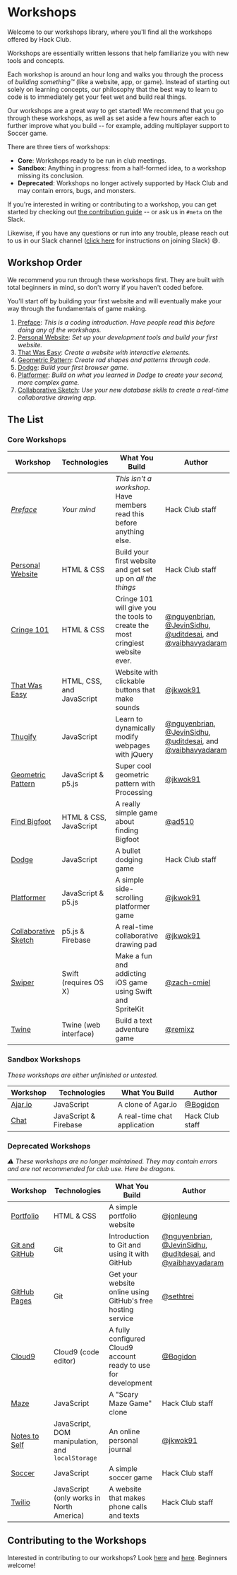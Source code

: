 # Workshops

Welcome to our workshops library, where you'll find all the workshops offered by Hack Club.

Workshops are essentially written lessons that help familiarize you with new tools and concepts.

Each workshop is around an hour long and walks you through the process of _building something™_ (like a website, app, or game). Instead of starting out solely on learning concepts, our philosophy that the best way to learn to code is to immediately get your feet wet and build real things.

Our workshops are a great way to get started! We recommend that you go through these workshops, as well as set aside a few hours after each to further improve what you build -- for example, adding multiplayer support to Soccer game.

There are three tiers of workshops:

- **Core**: Workshops ready to be run in club meetings.
- **Sandbox**: Anything in progress: from a half-formed idea, to a workshop missing its conclusion.
- **Deprecated**: Workshops no longer actively supported by Hack Club and may contain errors, bugs, and monsters.

If you're interested in writing or contributing to a workshop, you can get started by checking out [the contribution guide](CONTRIBUTING.md) -- or ask us in `#meta` on the Slack.

Likewise, if you have any questions or run into any trouble, please reach out to us in our Slack channel ([click here](../SLACK.md) for instructions on joining Slack) :smile:.

## Workshop Order

We recommend you run through these workshops first. They are built with total beginners in mind, so don't worry if you haven't coded before.

You'll start off by building your first website and will eventually make your way through the fundamentals of game making.

1. [Preface][preface]: _This is a coding introduction. Have people read this before doing any of the workshops._
2. [Personal Website][personal_website]: _Set up your development tools and build your first website._
3. [That Was Easy][that_was_easy]: _Create a website with interactive elements._
4. [Geometric Pattern][geometric_pattern]: _Create rad shapes and patterns through code._
5. [Dodge][dodge]: _Build your first browser game._
6. [Platformer][platformer]: _Build on what you learned in Dodge to create your second, more complex game._
7. [Collaborative Sketch][collaborative_sketch]: _Use your new database skills to create a real-time collaborative drawing app._

## The List

### Core Workshops

| Workshop                                     | Technologies                             | What You Build                                                                   | Author                                                                                                                 |
| ------------------------------------------   | ---------------------------------------- | -------------------------------------------------------------------------------- | ---------------------------------------------------------------------------------------------------------------------- |
| _[Preface][preface]_                         | _Your mind_                              | _This isn't a workshop._ Have members read this before anything else.            | Hack Club staff                                                                                                        |
| [Personal Website][personal_website]         | HTML & CSS                               | Build your first website and get set up on _all the things_                      | Hack Club staff                                                                                                        |
| [Cringe 101][cringe_101]                     | HTML & CSS                               | Cringe 101 will give you the tools to create the most cringiest website ever.    | [@nguyenbrian][nguyenbrian], [@JevinSidhu][JevinSidhu], [@uditdesai][uditdesai], and [@vaibhavyadaram][vaibhavyadaram] |
| [That Was Easy][that_was_easy]               | HTML, CSS, and JavaScript                | Website with clickable buttons that make sounds                                  | [@jkwok91][jkwok91]                                                                                                    |
| [Thugify][thugify]                           | JavaScript                               | Learn to dynamically modify webpages with jQuery                                 | [@nguyenbrian][nguyenbrian], [@JevinSidhu][JevinSidhu], [@uditdesai][uditdesai], and [@vaibhavyadaram][vaibhavyadaram] |
| [Geometric Pattern][geometric_pattern]       | JavaScript & p5.js                       | Super cool geometric pattern with Processing                                     | [@jkwok91][jkwok91]                                                                                                    |
| [Find Bigfoot][find_bigfoot]                 | HTML & CSS, JavaScript                   | A really simple game about finding Bigfoot                                       | [@ad510][ad510]                                                                                                        |
| [Dodge][dodge]                               | JavaScript                               | A bullet dodging game                                                            | Hack Club staff                                                                                                        |
| [Platformer][platformer]                     | JavaScript & p5.js                       | A simple side-scrolling platformer game                                          | [@jkwok91][jkwok91]                                                                                                    |
| [Collaborative Sketch][collaborative_sketch] | p5.js & Firebase                         | A real-time collaborative drawing pad                                            | [@jkwok91][jkwok91]                                                                                                    |
| [Swiper][swiper]                             | Swift (requires OS X)                    | Make a fun and addicting iOS game using Swift and SpriteKit                      | [@zach-cmiel][zachcmiel]                                                                                               |
| [Twine][twine]                               | Twine (web interface)                    | Build a text adventure game                                                      | [@remixz][remixz]                                                                                                      |

### Sandbox Workshops

_These workshops are either unfinished or untested._

| Workshop                                   | Technologies                             | What You Build                                                                   | Author                                                                                                                 |
| ------------------------------------------ | ---------------------------------------- | -------------------------------------------------------------------------------- | ---------------------------------------------------------------------------------------------------------------------- |
| [Ajar.io][ajar]                            | JavaScript                               | A clone of Agar.io                                                               | [@Bogidon][Bogidon]                                                                                                    |
| [Chat][chat]                               | JavaScript & Firebase                    | A real-time chat application                                                     | Hack Club staff                                                                                                        |

### Deprecated Workshops

_:warning: These workshops are no longer maintained. They may contain errors and are not recommended for club use. Here be dragons._

| Workshop                                   | Technologies                                     | What You Build                                                                   | Author                                                                                                                 |
| ------------------------------------------ | ------------------------------------------------ | -------------------------------------------------------------------------------- | ---------------------------------------------------------------------------------------------------------------------- |
| [Portfolio][portfolio]                     | HTML & CSS                                       | A simple portfolio website                                                       | [@jonleung][jonleung]                                                                                                  |
| [Git and GitHub][git_and_github]           | Git                                              | Introduction to Git and using it with GitHub                                     | [@nguyenbrian][nguyenbrian], [@JevinSidhu][JevinSidhu], [@uditdesai][uditdesai], and [@vaibhavyadaram][vaibhavyadaram] |
| [GitHub Pages][github_pages]               | Git                                              | Get your website online using GitHub's free hosting service                      | [@sethtrei][sethtrei]                                                                                                  |
| [Cloud9][cloud9]                           | Cloud9 (code editor)                             | A fully configured Cloud9 account ready to use for development                   | [@Bogidon][Bogidon]                                                                                                    |
| [Maze][maze]                               | JavaScript                                       | A "Scary Maze Game" clone                                                        | Hack Club staff                                                                                                        |
| [Notes to Self][notes_to_self]             | JavaScript, DOM manipulation, and `localStorage` | An online personal journal                                                       | [@jkwok91][jkwok91]                                                                                                    |
| [Soccer][soccer]                           | JavaScript                                       | A simple  soccer game                                                            | Hack Club staff                                                                                                        |
| [Twilio][twilio]                           | JavaScript (only works in North America)         | A website that makes phone calls and texts                                       | Hack Club staff                                                                                                        |

[Bogidon]: https://github.com/Bogidon
[nguyenbrian]: https://github.com/nguyenbrian
[JevinSidhu]: https://github.com/JevinSidhu
[uditdesai]: https://github.com/uditdesai
[vaibhavyadaram]: https://github.com/vaibhavyadaram
[sethtrei]: https://github.com/sethtrei
[zachcmiel]: https://github.com/zach-cmiel
[ad510]: https://github.com/ad510
[remixz]: https://github.com/remixz
[jkwok91]: https://github.com/jkwok91
[jonleung]: https://github.com/jonleung

## Contributing to the Workshops

Interested in contributing to our workshops? Look [here](GUIDELINES.md) and [here](CONTRIBUTING.md). Beginners welcome!

[ajar]: ajar/
[chat]: chat/
[cloud9]: cloud9/
[collaborative_sketch]: collaborative_sketch/
[cringe_101]: cringe_101/
[dodge]: dodge/
[find_bigfoot]: find_bigfoot/
[geometric_pattern]: geometric_pattern/
[git_and_github]: git_and_github/
[github_pages]: github_pages/
[maze]: maze/
[notes_to_self]: notes_to_self/
[personal_website]: personal_website/
[platformer]: platformer/
[portfolio]: portfolio/
[preface]: PREFACE.md
[soccer]: soccer/
[swiper]: swiper/
[that_was_easy]: that_was_easy/
[thugify]: thugify/
[twilio]: twilio/
[twine]: twine/
